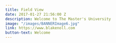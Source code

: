 ```yaml
---
title: Field View
date: 2017-01-27 21:56:00 Z
description: Welcome to The Master's University
image: "/images/BANNERImage6.jpg"
link: https://www.blakenoll.com
button-text: Welcome
---
```

